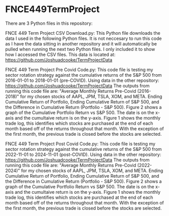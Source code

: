 # FNCE449TermProject
There are 3 Python files in this repository:

FNCE 449 Term Project CSV Download.py:
    This Python file downloads the data I used in the following Python files. It is not neccesary to run this code as I have the data sitting in another repository and it will automatically be pulled when running the next two Python files. I only included it to show how I       accessed the CSV files. This data is located at: https://github.com/Joshuadcooke/TermProjectData

FNCE 449 Term Project Pre Covid Code.py:
    This code file is testing my sector rotation strategy against the cumulative returns of the S&P 500 from 2016-01-01 to 2018-01-01 (pre-COVID). Using data in the other repository: https://github.com/Joshuadcooke/TermProjectData
    The outputs from running this code file are:
      "Average Monthly Returns Pre-Covid (2016-2018)" for my chosen stocks of AAPL, JPM, TSLA, XOM, and META.
      Ending Cumulative Return of Portfolio, Ending Cumulative Return of S&P 500, and the Difference in Cumulative Return (Portfolio - S&P 500).
      Figure 2 shows a graph of the Cumulative Portfolio Return vs S&P 500. The date is on the x-axis and the cumultaive return is on the y-axis.
      Figure 1 shows the monthly trade log, this identifies which stocks are purchased at the end of each month based off of the returns throughout that month. With the exception of the first month, the previous trade is closed before the stocks are selected.

FNCE 449 Term Project Post Covid Code.py:
    This code file is testing my sector rotation strategy against the cumulative returns of the S&P 500 from 2022-11-01 to 2024-11-01 (post-COVID). Using data in the other repository: https://github.com/Joshuadcooke/TermProjectData
    The outputs from running this code file are:
      "Average Monthly Returns Pre-Covid (2022-2024)" for my chosen stocks of AAPL, JPM, TSLA, XOM, and META.
      Ending Cumulative Return of Portfolio, Ending Cumulative Return of S&P 500, and the Difference in Cumulative Return (Portfolio - S&P 500).
      Figure 2 shows a graph of the Cumulative Portfolio Return vs S&P 500. The date is on the x-axis and the cumultaive return is on the y-axis.
      Figure 1 shows the monthly trade log, this identifies which stocks are purchased at the end of each month based off of the returns throughout that month. With the exception of the first month, the previous trade is closed before the stocks are selected.
